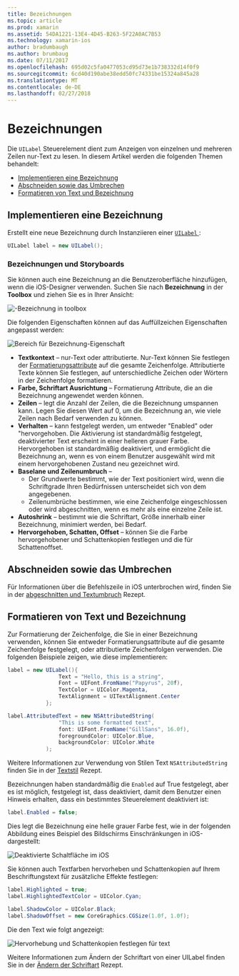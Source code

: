 ```yaml
---
title: Bezeichnungen
ms.topic: article
ms.prod: xamarin
ms.assetid: 54DA1221-13E4-4D45-B263-5F22A0AC7B53
ms.technology: xamarin-ios
author: bradumbaugh
ms.author: brumbaug
ms.date: 07/11/2017
ms.openlocfilehash: 695d02c5fa0477053cd95d73e1b738332d14f0f9
ms.sourcegitcommit: 6cd40d190abe38edd50fc74331be15324a845a28
ms.translationtype: MT
ms.contentlocale: de-DE
ms.lasthandoff: 02/27/2018
---
```

# <a name="labels"></a>Bezeichnungen

Die `UILabel` Steuerelement dient zum Anzeigen von einzelnen und mehreren Zeilen nur-Text zu lesen. In diesem Artikel werden die folgenden Themen behandelt:

- [Implementieren eine Bezeichnung](#Implementing_a_Label)
- [Abschneiden sowie das Umbrechen](#Truncating_and_Wrapping)
- [Formatieren von Text und Bezeichnung](#Formatting_Text_and_Label)

## <a name="implementing-a-label"></a>Implementieren eine Bezeichnung

Erstellt eine neue Bezeichnung durch Instanziieren einer [ `UILabel` ](https://developer.xamarin.com/api/type/UIKit.UILabel/):

```csharp
UILabel label = new UILabel();
```

### <a name="labels-and-storyboards"></a>Bezeichnungen und Storyboards

Sie können auch eine Bezeichnung an die Benutzeroberfläche hinzufügen, wenn die iOS-Designer verwenden. Suchen Sie nach **Bezeichnung** in der **Toolbox** und ziehen Sie es in Ihrer Ansicht:

![-Bezeichnung in toolbox](labels-images/image3.png)

Die folgenden Eigenschaften können auf das Auffüllzeichen Eigenschaften angepasst werden:

![Bereich für Bezeichnung-Eigenschaft](labels-images/image2.png)

- **Textkontext** – nur-Text oder attributierte. Nur-Text können Sie festlegen der [Formatierungsattribute](#Formatting_Text_and_Label) auf die gesamte Zeichenfolge. Attributierte Texte können Sie festlegen, auf unterschiedliche Zeichen oder Wörtern in der Zeichenfolge formatieren.
- **Farbe, Schriftart Ausrichtung** – Formatierung Attribute, die an die Bezeichnung angewendet werden können.
- **Zeilen** – legt die Anzahl der Zeilen, die die Bezeichnung umspannen kann. Legen Sie diesen Wert auf 0, um die Bezeichnung an, wie viele Zeilen nach Bedarf verwenden zu können.
- **Verhalten** – kann festgelegt werden, um entweder "Enabled" oder "hervorgehoben. Die Aktivierung ist standardmäßig festgelegt, deaktivierter Text erscheint in einer helleren grauer Farbe. Hervorgehoben ist standardmäßig deaktiviert, und ermöglicht die Bezeichnung an, wenn es von einem Benutzer ausgewählt wird mit einem hervorgehobenen Zustand neu gezeichnet wird.
- **Baselane und Zeilenumbruch** – 
    - Der Grundwerte bestimmt, wie der Text positioniert wird, wenn die Schriftgrade Ihren Bedürfnissen unterscheidet sich von dem angegebenen.
    - Zeilenumbrüche bestimmen, wie eine Zeichenfolge eingeschlossen oder wird abgeschnitten, wenn es mehr als eine einzelne Zeile ist.
- **Autoshrink** – bestimmt wie die Schriftart, Größe innerhalb einer Bezeichnung, minimiert werden, bei Bedarf.
- **Hervorgehoben, Schatten, Offset** – können Sie die Farbe hervorgehobener und Schattenkopien festlegen und die für Schattenoffset.

## <a name="truncating-and-wrapping"></a>Abschneiden sowie das Umbrechen

Für Informationen über die Befehlszeile in iOS unterbrochen wird, finden Sie in der [abgeschnitten und Textumbruch](https://developer.xamarin.com/recipes/ios/standard_controls/labels/uilabel-truncate-wrap-text/) Rezept.

## <a name="formatting-text-and-label"></a>Formatieren von Text und Bezeichnung

Zur Formatierung der Zeichenfolge, die Sie in einer Bezeichnung verwenden, können Sie entweder Formatierungsattribute auf die gesamte Zeichenfolge festgelegt, oder attributierte Zeichenfolgen verwenden. Die folgenden Beispiele zeigen, wie diese implementieren:

```csharp
label = new UILabel(){
                Text = "Hello, this is a string",
                Font = UIFont.FromName("Papyrus", 20f),
                TextColor = UIColor.Magenta,
                TextAlignment = UITextAlignment.Center
            };
```

```csharp
label.AttributedText = new NSAttributedString(
                "This is some formatted text",
                font: UIFont.FromName("GillSans", 16.0f),
                foregroundColor: UIColor.Blue,
                backgroundColor: UIColor.White
            );
```

Weitere Informationen zur Verwendung von Stilen Text `NSAttributedString` finden Sie in der [Textstil](https://developer.xamarin.com/recipes/ios/standard_controls/text_field/style_text/) Rezept.

Bezeichnungen haben standardmäßig die `Enabled` auf True festgelegt, aber es ist möglich, festgelegt ist, dass deaktiviert, damit dem Benutzer einen Hinweis erhalten, dass ein bestimmtes Steuerelement deaktiviert ist:

```csharp
label.Enabled = false;
```

Dies legt die Bezeichnung eine helle grauer Farbe fest, wie in der folgenden Abbildung eines Beispiel des Bildschirms Einschränkungen in iOS-dargestellt:

![Deaktivierte Schaltfläche im iOS](labels-images/image1.png)

Sie können auch Textfarben hervorheben und Schattenkopien auf Ihrem Beschriftungstext für zusätzliche Effekte festlegen:

```csharp
label.Highlighted = true;
label.HighlightedTextColor = UIColor.Cyan;

label.ShadowColor = UIColor.Black;
label.ShadowOffset = new CoreGraphics.CGSize(1.0f, 1.0f);
```

Die den Text wie folgt angezeigt:

![Hervorhebung und Schattenkopien festlegen für text](labels-images/image4.png)

Weitere Informationen zum Ändern der Schriftart von einer UILabel finden Sie in der [Ändern der Schriftart](https://developer.xamarin.com/recipes/ios/standard_controls/labels/change_the_font/) Rezept.





